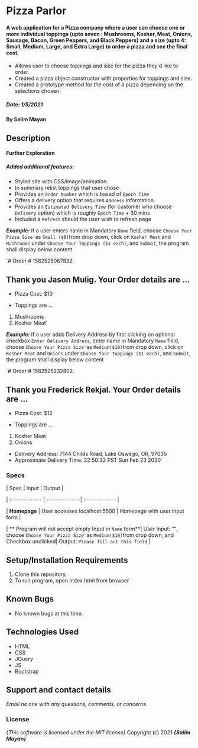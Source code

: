 
  

  

# Pizza Parlor
#### A web application for a Pizza company where a user can choose one or more individual toppings (upto seven : Mushrooms, Kosher, Meat, Onions, Sausage, Bacon, Green Peppers, and Black Peppers) and a size (upto 4: Small, Medium, Large, and Extra Large) to order a pizza and see the final cost.

* Allows user to choose toppings and size for the pizza they'd like to order.
* Created a pizza object constructor with properties for toppings and size.
* Created a prototype method for the cost of a pizza depending on the selections chosen. 
  
##### Date: **1/5/2021**

#### By **Salim Mayan**
  
## Description    
#### Further Exploration
##### Added additional features:

* Styled site with CSS/image/animation.
* In summary relist toppings that user chose
* Provides an `Order Number` which is based of `Epoch Time`
* Offers a delivery option that requires `Address` information.
* Provides an `Estimated Delivery Time` (for customer who choose `Delivery` option) which is roughly `Epoch Time` + 30 mins
* Included a `Refresh` should the user wish to refresh page

_***Example:***_ If a user enters name in Mandatory `Name` field, choose `Choose Your Pizza Size'`as `Small ($8)`from drop down, click on `Kosher Meat` and `Mushrooms` under `Choose Your Toppings ($1 each)`, and `Submit`, the program shall display below content

`# Order #  1582525067832.

## Thank you  Jason Mulig. Your Order details are ...

-   Pizza Cost:  $10

-   Toppings are ...

1.  Mushrooms
2.  Kosher Meat'

_**Example:**_ If a user adds Delivery Address by first clicking on optional checkbox `Enter Delivery Address`, enter name in Mandatory `Name` field, choose `Choose Your Pizza Size'`as `Medium($10)`from drop down, click on `Kosher Meat` and `Onions` under `Choose Your Toppings ($1 each)`, and `Submit`, the program shall display below content

`# Order #  1582525232802.

## Thank you  Frederick Rekjal. Your Order details are ...

-   Pizza Cost:  $12

-   Toppings are ...

1.  Kosher Meat
2.  Onions

* Delivery Address:  7144 Childs Road, Lake Oswego, OR, 97035
* Approximate Delivery Time:  22:50:32 PST Sun Feb 23 2020`

### Specs

| Spec | Input | Output |

| :------------- | :------------- | :------------- |

  
| **Homepage** | User accesses localhost:5500 | Homepage with user input form |

| ** Program will not accept empty Input in `Name` form**| User Input: "",  choose `Choose Your Pizza Size'`as `Medium($10)`from drop down, and Checkbox unclicked| Output: `Please fill out this field` |

## Setup/Installation Requirements
1. Clone this repository.
2. To run program, open index.html from browser

## Known Bugs

* No known bugs at this time.

## Technologies Used
* HTML
* CSS
* JQuery
* JS
* Bootstrap

## Support and contact details
_Email no one with any questions, comments, or concerns._

### License
*{This software is licensed under the MIT license}*
Copyright (c) 2021 **_{Salim Mayan}_**